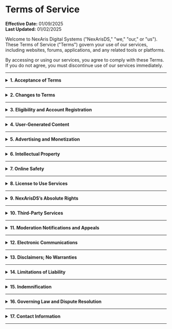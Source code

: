 # Terms of Service

**Effective Date:** 01/09/2025  
**Last Updated:** 01/02/2025

Welcome to NexAris Digital Systems ("NexArisDS," "we," "our," or "us"). These Terms of Service ("Terms") govern your use of our services, including websites, forums, applications, and any related tools or platforms.

By accessing or using our services, you agree to comply with these Terms. If you do not agree, you must discontinue use of our services immediately.

---

<details>
<summary><strong>1. Acceptance of Terms</strong></summary>

By accessing or using NexArisDS services, you agree to:
- Be bound by these Terms and all related policies.
- Provide accurate, complete, and current information as required for certain services.

If you do not agree with any part of these Terms, you are prohibited from using our services.

</details>

---

<details>
<summary><strong>2. Changes to Terms</strong></summary>

NexArisDS reserves the right to modify these Terms at any time. Changes will be posted on this page and take effect immediately upon publication.

**User Responsibility:** You are responsible for reviewing these Terms periodically. Continued use of our services constitutes your acceptance of any modifications.

</details>

---

<details>
<summary><strong>3. Eligibility and Account Registration</strong></summary>

### Eligibility
- You must be at least **13 years old** to use our services. Some features may have additional age or legal requirements.

### Account Creation
- Provide accurate and truthful information during registration.
- Keep your account credentials confidential and secure.
- Notify us immediately of unauthorized access through our [Helpdesk](https://helpdesk.nexarisds.org).

NexArisDS reserves the right to terminate or suspend accounts that violate these Terms.

</details>

---

<details>
<summary><strong>4. User-Generated Content</strong></summary>

### Ownership and Licensing
- Users retain ownership of their content but grant NexArisDS a **non-exclusive, worldwide, royalty-free license** to use, display, and distribute the content for service purposes.

### Prohibited Content
Users must not upload or share content that:
- Is defamatory, discriminatory, or promotes harm.
- Violates privacy, intellectual property, or legal rights.
- Contains explicit, harmful, or unsafe material.

### Moderation
NexArisDS reserves the right to:
- Monitor and remove content that violates these Terms.
- Suspend or terminate users responsible for such violations.

</details>

---

<details>
<summary><strong>5. Advertising and Monetization</strong></summary>

### **Compliance Requirements**
- All advertising and monetization activities on NexAris Digital Systems ("NexArisDS") must adhere to:
  1. Our [Advertising Standards](https://docs.nexarisds.org/docs/Legal/advertising-standards).
  2. These Terms of Service.
- Advertisers and content creators are responsible for ensuring that their ads, sponsorships, or monetization activities do not violate any applicable laws or regulations.

### **Advertising Standards Overview**
- Our Advertising Standards explicitly prohibit:
  - Misleading, inappropriate, or unsafe content.
  - Content promoting illegal or NSFW material.
  - Attempts to bypass NexArisDS's filters or guidelines.
- Sponsored content or affiliate links must be clearly disclosed.

### **Monetization Opportunities**
- Eligible users may participate in monetization programs, including advertisements and sponsorships, provided they comply with NexArisDS's policies and the Advertising Standards.

### **Violations and Enforcement**
- Non-compliance with the Advertising Standards or these Terms may result in:
  - Immediate removal of advertisements.
  - Suspension or revocation of advertising privileges.
  - Account suspension or permanent bans for repeat violations.

For full details on acceptable advertising practices, refer to the [Advertising Standards](https://docs.nexarisds.org/docs/Legal/advertising-standards).

</details>

---

<details>
<summary><strong>6. Intellectual Property</strong></summary>

### NexArisDS Ownership
All content, trademarks, and software are the intellectual property of NexArisDS or its licensors.

### Restrictions
Users may not:
- Reproduce, distribute, or modify NexArisDS’s intellectual property without prior written consent.
- Engage in reverse engineering or unauthorized use of our software or services.

</details>

---

<details>
<summary><strong>7. Online Safety</strong></summary>

### User Responsibility
- Protect your personal and sensitive information when interacting with others.
- Report any safety concerns or violations to our [Helpdesk](https://helpdesk.nexarisds.org).

### NexArisDS’s Role
We are not liable for unsafe practices or third-party interactions initiated by users on our platforms.

</details>

---

<details>
<summary><strong>8. License to Use Services</strong></summary>

NexArisDS grants you a limited, non-transferable license to use our services.

**Restrictions:**
- Do not disrupt or reverse-engineer our services.
- Avoid any unlawful or harmful activities while using our platforms.

</details>

---

<details>
<summary><strong>9. NexArisDS’s Absolute Rights</strong></summary>

### Scope
NexArisDS reserves the right to take action against misuse of any service or product, including:
- Revocation of product licenses.
- Suspension or termination of accounts.
- Legal action for unethical or illegal activities.

These decisions are final and made at NexArisDS’s sole discretion.

</details>

---

<details>
<summary><strong>10. Third-Party Services</strong></summary>

NexArisDS may integrate with third-party platforms or APIs.

- We are not liable for the functionality, content, or policies of these third parties.
- Users interact with third-party services at their own risk.

</details>

---

<details>
<summary><strong>11. Moderation Notifications and Appeals</strong></summary>

### Notifications
- NexArisDS will notify users of account suspensions or content removals whenever feasible.

### Appeals
- Users may appeal decisions via our [Helpdesk](https://helpdesk.nexarisds.org).
- Appeals are reviewed case-by-case, and NexArisDS’s final decisions are binding.

</details>

---

<details>
<summary><strong>12. Electronic Communications</strong></summary>

By using NexArisDS services, you agree to receive electronic communications, such as:
- Moderation or policy updates.
- Marketing materials (if subscribed).

**Data Use:** NexArisDS will never sell your data to third parties.

</details>

---

<details>
<summary><strong>13. Disclaimers; No Warranties</strong></summary>

NexArisDS services are provided "as is." We do not guarantee:
- Uninterrupted service or error-free operation.
- Compatibility with all user systems or software.

</details>

---

<details>
<summary><strong>14. Limitations of Liability</strong></summary>

NexArisDS is not responsible for:
- Indirect or consequential damages.
- Loss of data, revenue, or service availability.

</details>

---

<details>
<summary><strong>15. Indemnification</strong></summary>

You agree to indemnify NexArisDS against claims arising from:
- Your use of our services.
- Violations of these Terms.

</details>

---

<details>
<summary><strong>16. Governing Law and Dispute Resolution</strong></summary>

### Governing Law
These Terms are governed by the laws of the United States.

### Dispute Resolution
Disputes will be resolved through **binding arbitration** in New Orleans, Louisiana.

</details>

---

<details>
<summary><strong>17. Contact Information</strong></summary>

If you have questions or concerns about these Terms, contact us via our [helpdesk](https://helpdesk.nexarisds.org).

</details>

---
